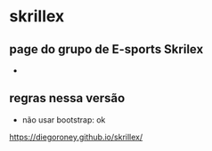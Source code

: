 # skrillex

## page do grupo de E-sports Skrilex
- 

## regras nessa versão
- não usar bootstrap: ok




https://diegoroney.github.io/skrillex/
